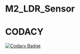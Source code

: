 # M2_LDR_Sensor
# CODACY
[![Codacy Badge](https://app.codacy.com/project/badge/Grade/0f72b7e3745745fd97da6bfe72324793)](https://www.codacy.com/gh/kavyagolagana/M2_LDR_Sensor/dashboard?utm_source=github.com&amp;utm_medium=referral&amp;utm_content=kavyagolagana/M2_LDR_Sensor&amp;utm_campaign=Badge_Grade)
